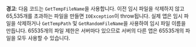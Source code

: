 **경고**: 다음 코드는 `GetTempFileName`을 사용합니다. 이전 임시 파일을 삭제하지 않고 65,535개를 초과하는 파일을 만들면 `IOException`이 throw됩니다. 실제 앱은 임시 파일을 삭제하거나 `GetTempPath` 및 `GetRandomFileName`을 사용하여 임시 파일 이름을 만듭니다. 65535개의 파일 제한은 서버마다 있으므로 서버의 다른 앱은 65535개의 파일을 모두 사용할 수 있습니다. 

